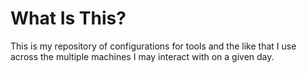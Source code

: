 # What Is This?
This is my repository of configurations for tools and the like that I
use across the multiple machines I may interact with on a given day.
